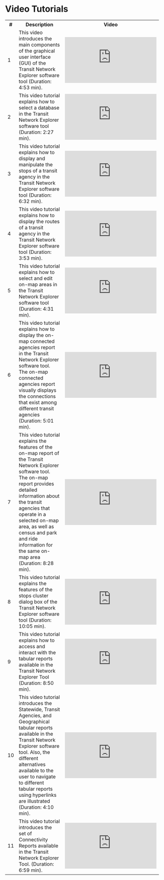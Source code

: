 Video Tutorials
=========
<table id='videoTable'>
	<tr><th>#
		<th>Description
		<th>Video
	<tr><td>1
		<td>This video introduces the main components of the graphical user interface (GUI) of the Transit Network Explorer software tool (Duration: 4:53 min).
		<td><iframe  src="https://www.youtube.com/embed/-xQX0HwFQso"  frameborder="0" allowfullscreen></iframe>	
	<tr><td>2
		<td>This video tutorial explains how to select a database in the Transit Network Explorer software tool (Duration: 2:27 min).
		<td><iframe  src="https://www.youtube.com/embed/c3oGe7FnRKU" frameborder="0" allowfullscreen></iframe>
	<tr><td>3
		<td>This video tutorial explains how to display and manipulate the stops of a transit agency in the Transit Network Explorer software tool (Duration: 6:32 min).
		<td><iframe  src="https://www.youtube.com/embed/FDtn5CKZD6M" frameborder="0" allowfullscreen></iframe>
	<tr><td>4
		<td>This video tutorial explains how to display the routes of a transit agency in the Transit Network Explorer software tool (Duration: 3:53 min).
		<td><iframe src="https://www.youtube.com/embed/YCxvj2aL5aA" frameborder="0" allowfullscreen></iframe>
	<tr><td>5
		<td>This video tutorial explains how to select and edit on-map areas in the Transit Network Explorer software tool (Duration: 4:31 min).
		<td><iframe src="https://www.youtube.com/embed/sWNbYPMEksM" frameborder="0" allowfullscreen></iframe>
	<tr><td>6
		<td>This video tutorial explains how to display the on-map connected agencies report in the Transit Network Explorer software tool. The on-map connected agencies report visually displays the connections that exist among different transit agencies (Duration: 5:01 min).
		<td><iframe src="https://www.youtube.com/embed/tg8MnfvpPgA" frameborder="0" allowfullscreen></iframe>
	<tr><td>7
		<td>This video tutorial explains the features of the on-map report of the Transit Network Explorer software tool. The on-map report provides detailed information about the transit agencies that operate in a selected on-map area, as well as census and park and ride information for the same on-map area (Duration: 8:28 min).
		<td><iframe src="https://www.youtube.com/embed/ZL948w1wnwE" frameborder="0" allowfullscreen></iframe>
	<tr><td>8
		<td>This video tutorial explains the features of the stops cluster dialog box of the Transit Network Explorer software tool (Duration: 10:05 min).
		<td><iframe  src="https://www.youtube.com/embed/lOgQcWqUO3M" frameborder="0" allowfullscreen></iframe>
		<tr><td>9
		<td>This video tutorial explains how to access and interact with the tabular reports available in the Transit Network Explorer Tool (Duration: 8:50 min).
		<td><iframe src="https://www.youtube.com/embed/uh3Ba6msMB4" frameborder="0" allowfullscreen></iframe>
	<tr><td>10
		<td>This video tutorial introduces the Statewide, Transit Agencies, and Geographical tabular reports available in the Transit Network Explorer software tool. Also, the different alternatives available to the user to navigate to different tabular reports using hyperlinks are illustrated (Duration: 4:10 min).
		<td><iframe src="https://www.youtube.com/embed/maAL6MMuqZs" frameborder="0" allowfullscreen></iframe>
		<tr><td>11
		<td>This video tutorial introduces the set of Connectivity Reports available in the Transit Network Explorer Tool. (Duration: 6:59 min).
		<td><iframe src="https://www.youtube.com/embed/iCjGwZLG7zA" frameborder="0" allowfullscreen></iframe>
</table>